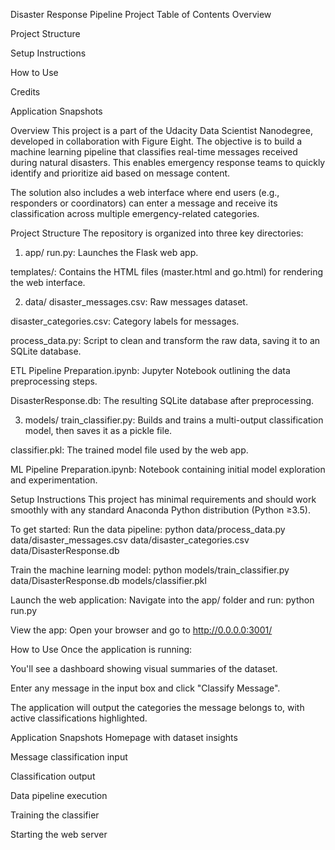 Disaster Response Pipeline Project
Table of Contents
Overview

Project Structure

Setup Instructions

How to Use

Credits

Application Snapshots

Overview
This project is a part of the Udacity Data Scientist Nanodegree, developed in collaboration with Figure Eight. The objective is to build a machine learning pipeline that classifies real-time messages received during natural disasters. This enables emergency response teams to quickly identify and prioritize aid based on message content.

The solution also includes a web interface where end users (e.g., responders or coordinators) can enter a message and receive its classification across multiple emergency-related categories.

Project Structure
The repository is organized into three key directories:

1. app/
run.py: Launches the Flask web app.

templates/: Contains the HTML files (master.html and go.html) for rendering the web interface.

2. data/
disaster_messages.csv: Raw messages dataset.

disaster_categories.csv: Category labels for messages.

process_data.py: Script to clean and transform the raw data, saving it to an SQLite database.

ETL Pipeline Preparation.ipynb: Jupyter Notebook outlining the data preprocessing steps.

DisasterResponse.db: The resulting SQLite database after preprocessing.

3. models/
train_classifier.py: Builds and trains a multi-output classification model, then saves it as a pickle file.

classifier.pkl: The trained model file used by the web app.

ML Pipeline Preparation.ipynb: Notebook containing initial model exploration and experimentation.

Setup Instructions
This project has minimal requirements and should work smoothly with any standard Anaconda Python distribution (Python ≥3.5).

To get started:
Run the data pipeline:
python data/process_data.py data/disaster_messages.csv data/disaster_categories.csv data/DisasterResponse.db

Train the machine learning model:
python models/train_classifier.py data/DisasterResponse.db models/classifier.pkl

Launch the web application:
Navigate into the app/ folder and run:
python run.py


View the app:
Open your browser and go to http://0.0.0.0:3001/

How to Use
Once the application is running:

You'll see a dashboard showing visual summaries of the dataset.

Enter any message in the input box and click "Classify Message".

The application will output the categories the message belongs to, with active classifications highlighted.

Application Snapshots
Homepage with dataset insights


Message classification input


Classification output


Data pipeline execution


Training the classifier


Starting the web server
